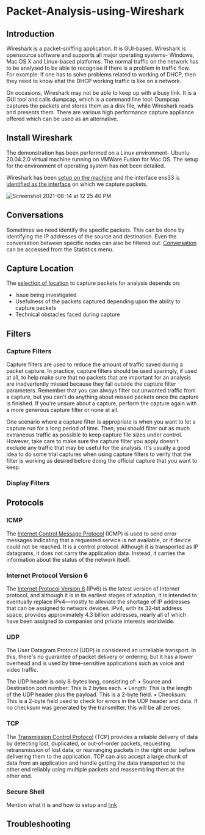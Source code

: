 # Packet-Analysis-using-Wireshark

## Introduction
Wireshark is a packet-sniffing application. It is GUI-based. Wireshark is opensource software and supports all major operating systems- Windows, Mac OS X and Linux-based platforms. 
The normal traffic on the network has to be analysed to be able to recognise if there is a problem in traffic flow. For example: If one has to solve problems related to working of DHCP, then they need to know ehat the DHCP working traffic is like on a network.   

On occasions, Wireshark may not be able to keep up with a busy link. It is a GUI tool and calls dumpcap, which is a command line tool. Dumpcap captures the packets and stores them as a disk file, while Wireshark reads and presents them. There are various high performance capture appliance offered which can be used as an alternative.

## Install Wireshark
The demonstration has been performed on a Linux environment- Ubuntu 20.04.2.0 virtual machine running on VMWare Fusion for Mac OS. The setup for the environment of operating system has not been detailed.

Wireshark has been [setup on the machine](installation_wireshark.md) and the interface ens33 is [identified as the interface](identify_interface.md) on which we capture packets.

![Screenshot 2021-08-14 at 12 25 40 PM](https://user-images.githubusercontent.com/42912140/129437991-51637427-8c1e-4d33-acf7-2c02ba0ae3fd.png)

## Conversations
Sometimes we need identify the specific packets. This can be done by identifying the IP addresses of the source and destination. Even the conversation between specific nodes can also be filtered out. [Conversation](conversations_wireshark.md) can be accessed from the Statistics menu.

## Capture Location
The [selection of location](location_wireshark.md) to capture packets for analysis depends on:
* Issue being investigated
* Usefulness of the packets captured depending upon the ability to capture packets
* Technical obstacles faced during capture

## Filters
### Capture Filters
Capture filters are used to reduce the amount of traffic saved during a packet capture. 
In practice, capture filters should be used sparingly, if used at all, to help make sure 
that no packets that are important for an analysis are inadvertently missed because they 
fall outside the capture filter parameters. Remember that you can always filter out unwanted
traffic from a capture, but you can't do anything about missed packets once the capture is finished. 
If you're unsure about a capture, perform the capture again with a more generous capture filter or none at all.

One scenario where a capture filter is appropriate is when you want to let a capture run for a long 
period of time. Then, you should filter out as much extraneous traffic as possible to keep capture
file sizes under control. However, take care to make sure the capture filter you apply doesn't exclude 
any traffic that may be useful for the analysis.
It's usually a good idea to do some trial captures when using capture filters to verify that the filter 
is working as desired before doing the official capture that you want to keep.

### Display Filters







## Protocols

### ICMP
The [Internet Control Message Protocol](icmp.md) (ICMP) is used to send error messages indicating that a requested service is not available, or if device could not be reached. It is a control protocol. Although it is transported as IP datagrams, it does not carry the application data. Instead, it carries the information about the status of the network itself.

### Internet Protocol Version 6
The [Internet Protocol Version 6](ipv6.md) (IPv6) is the latest version of Internet protocol, and although it is in its earliest stages of adoption, it is intended to eventually replace IPv4—mostly to alleviate the shortage of IP addresses that can be assigned to network devices. IPv4, with its 32-bit address space, provides approximately 4.3 billion addresses, nearly all of which have been assigned to companies and private interests worldwide.

### UDP
The User Datagram Protocol (UDP) is considered an unreliable transport. In this, there's no guarantee of packet delivery or ordering, but it has a lower overhead and is used by time-sensitive applications such as voice and video traffic.

The UDP header is only 8-bytes long, consisting of:
• Source and Destination port number: This is 2 bytes each.
• Length: This is the length of the UDP header plus the payload. This is a 2-byte field.
• Checksum: This is a 2-byte field used to check for errors in the UDP header and data. If no checksum was generated by the transmitter, this will be all zeroes.

### TCP
The [Transmission Control Protocol](tcp.md) (TCP) provides a reliable delivery of data by detecting lost, duplicated, or out-of-order packets, requesting retransmission of lost data, or rearranging packets in the right order before delivering them to the application. TCP can also accept a large chunk of data from an application and handle getting the data transported to the other end reliably using multiple packets and reassembling them at the other end.

### Secure Shell
Mention what it is and how to setup and [link](ssh.md)

## Troubleshooting
